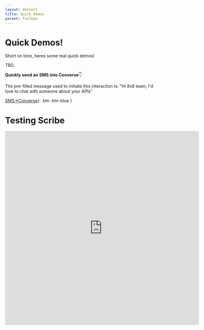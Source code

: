 ```yaml
---
layout: default
title: Quick Demos
parent: Toolbox
---
```


# Quick Demos!

Short on time, heres some real quick demos!

TBD.

**Quickly send an SMS into Converse**👇

The pre-filled message used to initiate this interaction is: "Hi 8x8 team, I'd love to chat with someone about your APIs"

[SMS->Converse](sms://+447307309610;&body=Hi%208x8%20team%2C%20I'd%20love%20to%20chat%20with%20someone%20about%20your%20APIs){: .btn .btn-blue }

# Testing Scribe

<iframe src="https://scribehow.com/embed/8x8_Workflow__kx1pHdc4Rr-BASGoWEAx7g" width="640" height="640" allowfullscreen frameborder="0"></iframe>
